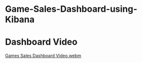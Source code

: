 # Game-Sales-Dashboard-using-Kibana



# Dashboard Video

[Games Sales Dashboard Video.webm](https://github.com/user-attachments/assets/cf8d02a3-d32a-4945-ad7a-03993b505f60)
